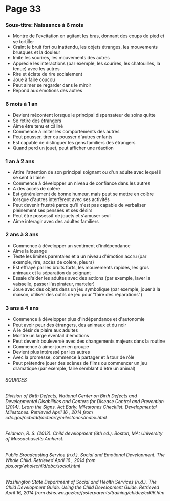 # Page 33
### Sous-titre: Naissance à 6 mois
  * Montre de l'excitation en agitant les bras, donnant des coups de pied et se tortiller
  * Craint le bruit fort ou inattendu, les objets étranges, les mouvements brusques et la douleur
  * Imite les sourires, les mouvements des autres
  * Apprécie les interactions (par exemple, les sourires, les chatouilles, la tenue) avec les autres
  * Rire et éclate de rire socialement
  * Joue à faire coucou
  * Peut aimer se regarder dans le miroir
  * Répond aux émotions des autres
### 6 mois à 1 an
  * Devient mécontent lorsque le principal dispensateur de soins quitte
  * Se retire des étrangers
  * Aime être tenu et câliné
  * Commence à imiter les comportements des autres
  * Peut pousser, tirer ou pousser d'autres enfants
  * Est capable de distinguer les gens familiers des étrangers
  * Quand perd un jouet, peut afficher une réaction
### 1 an à 2 ans
  * Attire l'attention de son principal soignant ou d'un adulte avec lequel il se sent à l'aise
  * Commence à développer un niveau de confiance dans les autres
  * A des accès de colère
  * Est généralement de bonne humeur, mais peut se mettre en colère lorsque d'autres interfèrent avec ses activités
  * Peut devenir frustré parce qu'il n'est pas capable de verbaliser pleinement ses pensées et ses désirs
  * Peut être possessif de jouets et s'amuser seul
  * Aime interagir avec des adultes familiers
### 2 ans à 3 ans
  * Commence à développer un sentiment d'indépendance
  * Aime la louange
  * Teste les limites parentales et a un niveau d'émotion accru (par exemple, rire, accès de colère, pleurs)
  * Est effrayé par les bruits forts, les mouvements rapides, les gros animaux et la séparation du soignant
  * Essaie d'aider les adultes avec des actions (par exemple, laver la vaisselle, passer l'aspirateur, marteler)
  * Joue avec des objets dans un jeu symbolique (par exemple, jouer à la maison, utiliser des outils de jeu pour "faire des réparations")
### 3 ans à 4 ans
  * Commence à développer plus d'indépendance et d'autonomie
  * Peut avoir peur des étrangers, des animaux et du noir
  * A le désir de plaire aux adultes
  * Montre un large éventail d'émotions
  * Peut devenir bouleversé avec des changements majeurs dans la routine
  * Commence à aimer jouer en groupe
  * Devient plus intéressé par les autres
  * Avec la promesse, commence à partager et à tour de rôle
  * Peut prétendre jouer des scènes de films ou commencer un jeu dramatique (par exemple, faire semblant d'être un animal)
###### SOURCES
###### Division of Birth Defects, National Center on Birth Defects and Developmental Disabilities and Centers for Disease Control and Prevention (2014). Learn the Signs. Act Early. Milestones Checklist. Developmental Milestones. Retrieved April 16 , 2014 from cdc.gov/ncbddd/actearly/milestones/index.html
###### Feldman, R. S. (2012). Child development (6th ed.). Boston, MA: University of Massachusetts Amherst.
###### Public Broadcasting Service (n.d.). Social and Emotional Development. The Whole Child. Retrieved April 16 , 2014 from pbs.org/wholechild/abc/social.html
###### Washington State Department of Social and Health Services (n.d.). The Child Development Guide. Using the Child Development Guide. Retrieved April 16, 2014 from dshs.wa.gov/ca/fosterparents/training/chidev/cd06.htm

